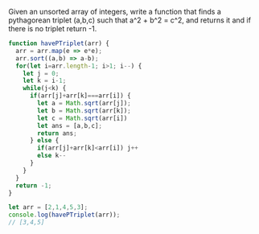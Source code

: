 Given an unsorted array of integers, write a function that finds a pythagorean triplet (a,b,c) such that  a^2 + b^2 = c^2, and returns it and if there is no triplet return -1.

```javascript
function havePTriplet(arr) {
  arr = arr.map(e => e*e);
  arr.sort((a,b) => a-b);
  for(let i=arr.length-1; i>1; i--) {
    let j = 0;
    let k = i-1;
    while(j<k) {
      if(arr[j]+arr[k]===arr[i]) {
        let a = Math.sqrt(arr[j]);
        let b = Math.sqrt(arr[k]);
        let c = Math.sqrt(arr[i])
        let ans = [a,b,c];
        return ans;
      } else {
        if(arr[j]+arr[k]<arr[i]) j++
        else k--
      }
    }
  }
  return -1;
}

let arr = [2,1,4,5,3];
console.log(havePTriplet(arr));
// [3,4,5]
```
